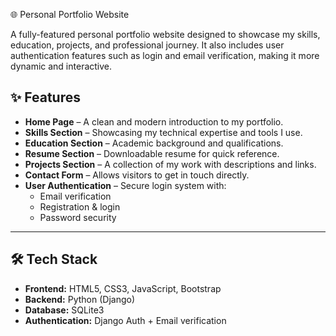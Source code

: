 🌐 Personal Portfolio Website

A fully-featured personal portfolio website designed to showcase my skills, education, projects, and professional journey. It also includes user authentication features such as login and email verification, making it more dynamic and interactive.

## ✨ Features  
- **Home Page** – A clean and modern introduction to my portfolio.  
- **Skills Section** – Showcasing my technical expertise and tools I use.  
- **Education Section** – Academic background and qualifications.  
- **Resume Section** – Downloadable resume for quick reference.  
- **Projects Section** – A collection of my work with descriptions and links.  
- **Contact Form** – Allows visitors to get in touch directly.  
- **User Authentication** – Secure login system with:  
  - Email verification  
  - Registration & login  
  - Password security  

---

## 🛠️ Tech Stack  
- **Frontend:** HTML5, CSS3, JavaScript, Bootstrap  
- **Backend:** Python (Django)  
- **Database:** SQLite3 
- **Authentication:** Django Auth + Email verification  

